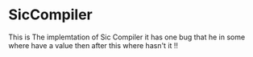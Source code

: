 # SicCompiler
This is The implemtation of Sic Compiler
it has one bug that he in some where have a value then after this where hasn't it !!
